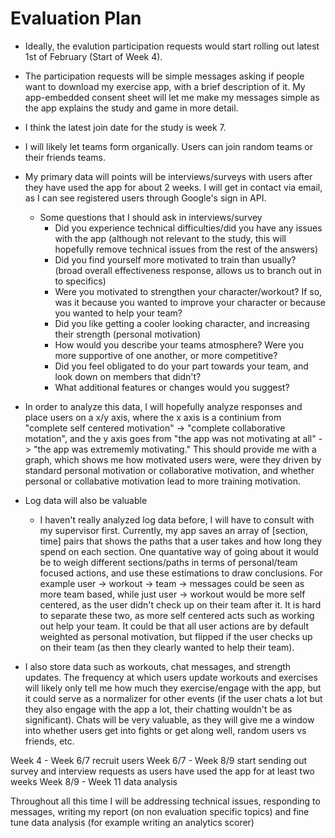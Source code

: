 # Evaluation Plan

- Ideally, the evalution participation requests would start rolling out latest 1st of February (Start of Week 4).
- The participation requests will be simple messages asking if people want to download my exercise app, with a brief description of it. My app-embedded consent sheet will let me make my messages simple as the app explains the study and game in more detail.
- I think the latest join date for the study is week 7.
- I will likely let teams form organically. Users can join random teams or their friends teams.

- My primary data will points will be interviews/surveys with users after they have used the app for about 2 weeks. I will get in contact via email, as I can see registered users through Google's sign in API.
  - Some questions that I should ask in interviews/survey
    - Did you experience technical difficulties/did you have any issues with the app (although not relevant to the study, this will hopefully remove technical issues from the rest of the answers)
    - Did you find yourself more motivated to train than usually? (broad overall effectiveness response, allows us to branch out in to specifics)
    - Were you motivated to strengthen your character/workout? If so, was it because you wanted to improve your character or because you wanted to help your team?
    - Did you like getting a cooler looking character, and increasing their strength (personal motivation)
    - How would you describe your teams atmosphere? Were you more supportive of one another, or more competitive?
    - Did you feel obligated to do your part towards your team, and look down on members that didn't?
    - What additional features or changes would you suggest?

- In order to analyze this data, I will hopefully analyze responses and place users on a x/y axis, where the x axis is a continium from "complete self centered motivation" -> "complete collaborative motation", and the y axis goes from "the app was not motivating at all" -> "the app was extrememly motivating." This should provide me with a graph, which shows me how motivated users were, were they driven by standard personal motivation or collaborative motivation, and whether personal or collabative motivation lead to more training motivation.

- Log data will also be valuable
  - I haven't really analyzed log data before, I will have to consult with my supervisor first. Currently, my app saves an array of [section, time] pairs that shows the paths that a user takes and how long they spend on each section. One quantative way of going about it would be to weigh different sections/paths in terms of personal/team focused actions, and use these estimations to draw conclusions. For example user -> workout -> team -> messages could be seen as more team based, while just user -> workout would be more self centered, as the user didn't check up on their team after it. It is hard to separate these two, as more self centered acts such as working out help your team. It could be that all user actions are by default weighted as personal motivation, but flipped if the user checks up on their team (as then they clearly wanted to help their team).

- I also store data such as workouts, chat messages, and strength updates. The frequency at which users update workouts and exercises will likely only tell me how much they exercise/engage with the app, but it could serve as a normalizer for other events (if the user chats a lot but they also engage with the app a lot, their chatting wouldn't be as significant). Chats will be very valuable, as they will give me a window into whether users get into fights or get along well, random users vs friends, etc.

Week 4 - Week 6/7 recruit users 
Week 6/7 - Week 8/9 start sending out survey and interview requests as users have used the app for at least two weeks
Week 8/9 - Week 11 data analysis

Throughout all this time I will be addressing technical issues, responding to messages, writing my report (on non evaluation specific topics) and fine tune data analysis (for example writing an analytics scorer)
